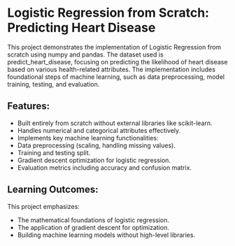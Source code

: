 # Logistic Regression from Scratch: Predicting Heart Disease

This project demonstrates the implementation of Logistic Regression from scratch using numpy and pandas. The dataset used is predict_heart_disease, focusing on predicting the likelihood of heart disease based on various health-related attributes. The implementation includes foundational steps of machine learning, such as data preprocessing, model training, testing, and evaluation.

## Features:
- Built entirely from scratch without external libraries like scikit-learn.
- Handles numerical and categorical attributes effectively.
- Implements key machine learning functionalities:
- Data preprocessing (scaling, handling missing values).
- Training and testing split.
- Gradient descent optimization for logistic regression.
- Evaluation metrics including accuracy and confusion matrix.

## Learning Outcomes:
This project emphasizes:
- The mathematical foundations of logistic regression.
- The application of gradient descent for optimization.
- Building machine learning models without high-level libraries.
